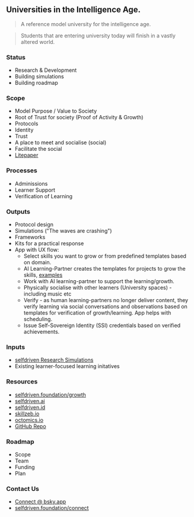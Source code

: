 ## Universities in the Intelligence Age.

> A reference model university for the intelligence age.

> Students that are entering university today will finish in a vastly altered world.

### Status
- Research & Development
- Building simulations
- Building roadmap

### Scope
- Model Purpose / Value to Society
- Root of Trust for society (Proof of Activity & Growth)
- Protocols
- Identity
- Trust
- A place to meet and socialise (social)
- Facilitate the social
- [Litepaper](/docs/LITEPAPER.md)

### Processes
- Adminissions
- Learner Support
- Verification of Learning

### Outputs
- Protocol design
- Simulations ("The waves are crashing")
- Frameworks
- Kits for a practical response
- App with UX flow:
    - Select skills you want to grow or from predefined templates based on domain.
    - AI Learning-Partner creates the templates for projects to grow the skills, [examples](/templates)
    - Work with AI learning-partner to support the learning/growth.
    - Physically socialise with other learners (University spaces) - including music etc 
    - Verify - as human learning-partners no longer deliver content, they verify learning via social conversations and observations based on templates for verification of growth/learning.  App helps with scheduling.
    - Issue Self-Sovereign Identity (SSI) credentials based on verified achievements.

### Inputs
- [selfdriven Research Simulations](https://github.com/selfdriven-foundation/research/tree/main/simulations)
- Existing learner-focused learning initatives

### Resources
- [selfdriven.foundation/growth](https://selfdriven.foundation/growth)
- [selfdriven.ai](https://selfdriven.ai)
- [selfdriven.id](https://selfdriven.id)
- [skillzeb.io](https://skillzeb.io)
- [octomics.io](https://octomics.io)
- [GitHub Repo](https://github.com/selfdriven-foundation/selfdriven-university)

### Roadmap
- Scope
- Team
- Funding
- Plan

### Contact Us
- [Connect @ bsky.app](https://bsky.app/profile/markbyers.selfdriven.social)
- [selfdriven.foundation/connect](https://selfdriven.foundation/connect)

